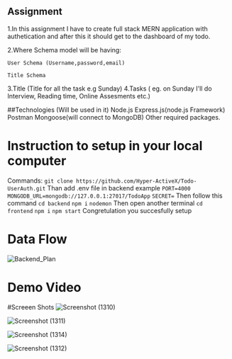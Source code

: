

## Assignment
1.In this assignment I have to create full stack MERN application with authetication and after this it should get to the dashboard of my todo.

2.Where Schema model will be having:

    User Schema (Username,password,email)

    Title Schema

3.Title (Title for all the task e.g Sunday)
4.Tasks ( eg. on Sunday I'll do Interview, Reading time, Online Assesments etc.)

##Technologies (Will be used in it)
Node.js
Express.js(node.js Framework)
Postman
Mongoose(will connect to MongoDB)
Other required packages.

# Instruction to setup in your local computer

Commands:
        `git clone https://github.com/Hyper-ActiveX/Todo-UserAuth.git`
Than add .env file in backend example
        `PORT=4000`
        `MONGODB_URL=mongodb://127.0.0.1:27017/TodoApp`
        `SECRET=`
Then follow this command
        `cd backend`
        `npm i`
        `nodemon`
Then open another terminal
        `cd frontend`
        `npm i`
        `npm start`
Congretulation you succesfully setup

# Data Flow 

![Backend_Plan](https://github.com/Hyper-ActiveX/Todo-UserAuth/assets/99456220/189dd73a-4927-4572-9d4a-f53ef934691c)

# Demo Video


#Screeen Shots
![Screenshot (1310)](https://github.com/Hyper-ActiveX/Todo-UserAuth/assets/99456220/6ccc574d-e785-42e1-a24e-7dadfabc94a9)





![Screenshot (1311)](https://github.com/Hyper-ActiveX/Todo-UserAuth/assets/99456220/2eac6014-2859-47b9-9d80-f56f744889e2)


![Screenshot (1314)](https://github.com/Hyper-ActiveX/Todo-UserAuth/assets/99456220/691d4cb0-0d16-49a0-a108-a9c9eb784000)


![Screenshot (1312)](https://github.com/Hyper-ActiveX/Todo-UserAuth/assets/99456220/a6663805-4f1e-40b2-88ef-62f4ae665310)


